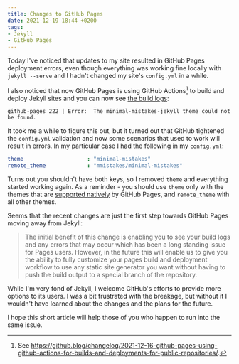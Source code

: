 ```yaml
---
title: Changes to GitHub Pages
date: 2021-12-19 18:44 +0200
tags:
- Jekyll
- GitHub Pages
---
```


Today I've noticed that updates to my site resulted in GitHub Pages deployment errors, even though everything was working fine locally with `jekyll --serve` and I hadn't changed my site's `config.yml` in a while.

I also noticed that now GitHub Pages is using GitHub Actions[^1] to build and deploy Jekyll sites and you can now see [the build logs](https://github.com/bbatsov/batsov.com/runs/4573932124?check_suite_focus=true):

```
github-pages 222 | Error:  The minimal-mistakes-jekyll theme could not be found.
```

It took me a while to figure this out, but it turned out that GitHub tightened the `config.yml` validation and now some scenarios that used to work will result in errors. In my particular case I had the following in my `config.yml`:

``` yaml
theme                    : "minimal-mistakes"
remote_theme             : "mmistakes/minimal-mistakes"
```

Turns out you shouldn't have both keys, so I removed `theme` and everything started working again. As a reminder - you should use `theme` only with the themes that
are [supported natively](https://pages.github.com/themes/) by GitHub Pages, and
`remote_theme` with all other themes.

Seems that the recent changes are just the first step towards GitHub Pages moving away from Jekyll:

> The initial benefit of this change is enabling you to see your build logs and any errors that may occur which has been a long standing issue for Pages users. However, in the future this will enable us to give you the ability to fully customize your pages build and deployment workflow to use any static site generator you want without having to push the build output to a special branch of the repository.

While I'm very fond of Jekyll, I welcome GitHub's efforts to provide more options to its users. I was a bit frustrated with the breakage, but without it I wouldn't have learned about the changes and the plans for the future.

I hope this short article will help those of you who happen to run into the same issue.

[^1]: See <https://github.blog/changelog/2021-12-16-github-pages-using-github-actions-for-builds-and-deployments-for-public-repositories/>.
